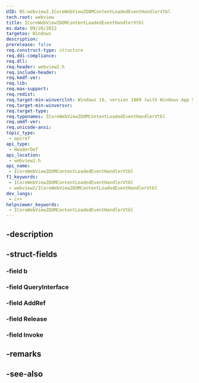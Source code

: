 ```yaml
---
UID: NS:webview2.ICoreWebView2DOMContentLoadedEventHandlerVtbl
tech.root: webview
title: ICoreWebView2DOMContentLoadedEventHandlerVtbl
ms.date: 09/20/2022
targetos: Windows
description: 
prerelease: false
req.construct-type: structure
req.ddi-compliance: 
req.dll: 
req.header: webview2.h
req.include-header: 
req.kmdf-ver: 
req.lib: 
req.max-support: 
req.redist: 
req.target-min-winverclnt: Windows 10, version 1809 (with Windows App SDK 1.1 or later)
req.target-min-winversvr: 
req.target-type: 
req.typenames: ICoreWebView2DOMContentLoadedEventHandlerVtbl
req.umdf-ver: 
req.unicode-ansi: 
topic_type:
 - apiref
api_type:
 - HeaderDef
api_location:
 - webview2.h
api_name:
 - ICoreWebView2DOMContentLoadedEventHandlerVtbl
f1_keywords:
 - ICoreWebView2DOMContentLoadedEventHandlerVtbl
 - webview2/ICoreWebView2DOMContentLoadedEventHandlerVtbl
dev_langs:
 - c++
helpviewer_keywords:
 - ICoreWebView2DOMContentLoadedEventHandlerVtbl
---
```


## -description

## -struct-fields

### -field b

### -field QueryInterface

### -field AddRef

### -field Release

### -field Invoke

## -remarks

## -see-also

